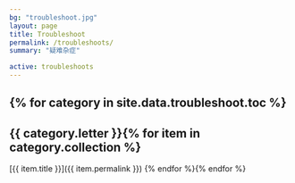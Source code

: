 ```yaml
---
bg: "troubleshoot.jpg"
layout: page
title: Troubleshoot
permalink: /troubleshoots/
summary: "疑难杂症"

active: troubleshoots
---
```


{% for category in site.data.troubleshoot.toc %}
---

## {{ category.letter }}{% for item in category.collection %}
[{{ item.title }}]({{ item.permalink }})
{% endfor %}{% endfor %}
